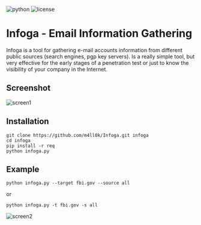 ![python](https://img.shields.io/badge/python-2.7-brightgreen.svg) ![license](https://img.shields.io/badge/license-GPL-brightgreen.svg)
# Infoga - Email Information Gathering
Infoga is a tool for gathering e-mail accounts information from different public sources (search engines, pgp key servers). Is a really simple tool, but very effective for the early stages of a penetration test or just to know the visibility of your company in the Internet.

## Screenshot
![screen1](https://raw.githubusercontent.com/m4ll0k/Infoga/master/screen1.png)

## Installation
```
git clone https://github.com/m4ll0k/Infoga.git infoga
cd infoga
pip install -r req
python infoga.py
```
## Example
`python infoga.py --target fbi.gov --source all`

or

`python infoga.py -t fbi.gov -s all`

![screen2](https://raw.githubusercontent.com/m4ll0k/Infoga/master/screen2.png)
